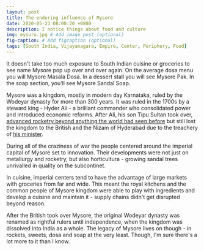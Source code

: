 ```yaml
---
layout: post
title: The enduring influence of Mysore
date: 2020-05-23 08:00:20 +0800
description: I notice things about food and culture
img: mysuru.jpg # Add image post (optional)
fig-caption: # Add figcaption (optional)
tags: [South India, Vijayanagara, Empire, Center, Periphery, Food]
---
```


It doesn't take too much exposure to South Indian cuisine or groceries to see name Mysore pop up over and over again. On the average dosa menu you will Mysore Masala Dosa. In a dessert stall you will see Mysore Pak. In the soap section, you'll see Mysore Sandal Soap.

Mysore was a kingdom, mostly in modern day Karnataka, ruled by the Wodeyar dynasty for more than 300 years. It was ruled in the 1700s by a steward king - Hyder Ali - a brilliant commander who consolidated power and introduced economic reforms. After Ali, his son Tipu Sultan took over, [advanced rocketry beyond anything the world had seen before](https://en.wikipedia.org/wiki/Mysorean_rockets) but still lost the kingdom to the British and the Nizam of Hyderabad due to the treachery of [his minister](https://en.wikipedia.org/wiki/Mir_Sadiq).

During all of the craziness of war the people centered around the imperial capital of Mysore set to innovation. Their developments were not just on metallurgy and rocketry, but also horticultura - growing sandal trees unrivalled in quality on the subcontinet.

In cuisine, imperial centers tend to have the advantage of large markets with groceries from far and wide. This meant the royal kitchens and the common people of Mysore kingdom were able to play with ingredients and develop a cuisine and maintain it - supply chains didn't get disrupted beyond reason.

After the British took over Mysore, the original Wodeyar dynasty was renamed as rightful rulers until independence, when the kingdom was dissolved into India as a whole. The legacy of Mysore lives on though - in rockets, sweets, dosa and soap at the very least. Though, I'm sure there's a lot more to it than I know.
